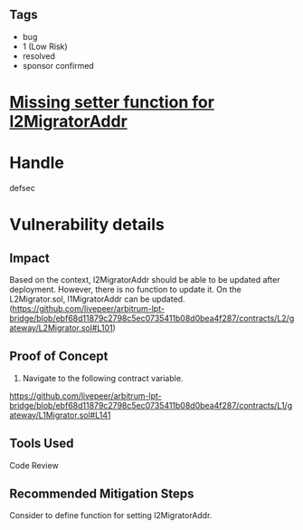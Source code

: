 ## Tags

- bug
- 1 (Low Risk)
- resolved
- sponsor confirmed

# [Missing setter function for l2MigratorAddr](https://github.com/code-423n4/2022-01-livepeer-findings/issues/167) 

# Handle

defsec


# Vulnerability details

## Impact

Based on the context, l2MigratorAddr should be able to be updated after deployment. However, there is no function to update it. On the L2Migrator.sol, l1MigratorAddr can be updated. (https://github.com/livepeer/arbitrum-lpt-bridge/blob/ebf68d11879c2798c5ec0735411b08d0bea4f287/contracts/L2/gateway/L2Migrator.sol#L101)


## Proof of Concept

1. Navigate to the following contract variable.

https://github.com/livepeer/arbitrum-lpt-bridge/blob/ebf68d11879c2798c5ec0735411b08d0bea4f287/contracts/L1/gateway/L1Migrator.sol#L141

## Tools Used

Code Review

## Recommended Mitigation Steps

Consider to define function for setting l2MigratorAddr.

